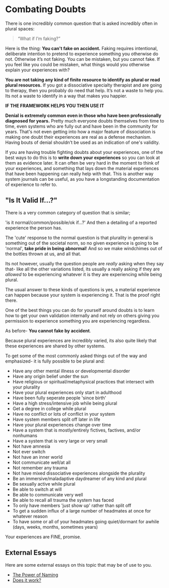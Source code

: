 # Combating Doubts
There is one incredibly common question that is asked incredibly often in plural spaces:

> “What if I’m faking?”

Here is the thing:
**You can't fake on accident.** Faking requires intentional, deliberate intention to pretend to experience something you otherwise do not. Otherwise it’s not faking. You can be mistaken, but you cannot fake. If you feel like you could be mistaken, what things would you otherwise explain your experiences with?

**You are not taking any kind of finite resource to identify as plural or read plural resources.** If you got a dissociative specialty therapist and are going to therapy, then you probably do need that help. It’s not a waste to help you. Its not a waste to identify in a way that makes you happier.

**IF THE FRAMEWORK HELPS YOU THEN USE IT**

**Denial is extremely common even in those who have been professionally diagnosed for years.** Pretty much everyone doubts themselves from time to time, even systems who are fully out and have been in the community for years.
That's not even getting into how a major feature of dissociation is making one doubt their experiences are real as a defense mechanism.
Having bouts of denial shouldn’t be used as an indication of one's validity.

If you are having trouble fighting doubts about your experiences, one of the best ways to do this is to **write down your experiences** so you can look at them as evidence later. It can often be very hard in the moment to think of your experiences, and something that lays down the material experiences that have been happening can really help with that. This is another way system journals can be useful, as you have a longstanding documentation of experience to refer to.

## "Is It Valid If...?"

There is a very common category of question that is similar;

'is it normal/common/possible/ok if...?'
And then a detailing of a reported experience the person has.

The 'cute' response to the normal question is that plurality in general is something out of the societal norm, so no given experience is going to be 'normal', **take pride in being abnormal**! And so we make windchimes out of the bottles thrown at us, and all that.

Its not however, usually the question people are *really* asking when they say that- like all the other variations listed, its usually a really asking if they are *allowed* to be experiencing whatever it is they are experiencing while being plural.

The usual answer to these kinds of questions is yes, a material experience can happen because your system is experiencing it.
That is the proof right there.

One of the best things you can do for yourself around doubts is to learn how to get your own validation internally and not rely on others giving you permission to experience something you are experiencing regardless.

As before- **You cannot fake by accident**.

Because plural experiences are incredibly varied, its also quite likely that these experiences are shared by other systems.

To get some of the most commonly asked things out of the way and emphasized- it is fully possible to be plural and:
- Have any other mental illness or developmental disorder
- Have any origin belief under the sun
- Have religious or spiritual/metaphysical practices that intersect with your plurality
- Have your plural experiences only start in adulthood
- Have been fully seperate people 'since birth'
- Have a high stress/intensive job while being plural
- Get a degree in college while plural
- Have no conflict or lots of conflict in your system
- Have system members split off later in life
- Have your plural experiences change over time
- Have a system that is mostly/entirely fictives, factives, and/or nonhumans
- Have a system that is very large or very small
- Not have amnesia
- Not ever switch
- Not have an inner world
- Not communicate well/at all
- Not remember any trauma
- Not have mixed dissociative experiences alongside the plurality
- Be an immersive/maladaptive daydreamer of any kind and plural
- Be sexually active while plural
- Be able to switch at will
- Be able to communicate very well
- Be able to recall all trauma the system has faced
- To only have members 'just show up' rather than split off
- To get a sudden influx of a large number of headmates at once for whatever reason
- To have some or all of your headmates going quiet/dormant for awhile (days, weeks, months, sometimes years)

Your experiences are FINE, promise.

## External Essays
Here are some external essays on this topic that may be of use to you.
- [The Power of Naming](https://web.archive.org/web/19980115122056/http://www.asarian.org:80/~vickis/naming.html)
- [Does it work?](https://web.archive.org/web/19980115121850/http://www.asarian.org:80/~vickis/label.html)
